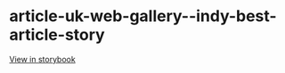 # article-uk-web-gallery--indy-best-article-story

[View in storybook](https://raw.githack.com/Independent-Digital-News-and-Media-Ltd/indy-pwamp-sb/PR-1428-sb/index.html?path=/story/article-uk-web-gallery--indy-best-article-story)
